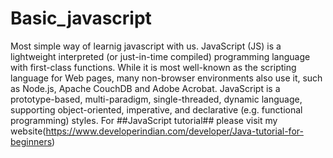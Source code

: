 # Basic_javascript
Most simple way of learnig javascript with us.
JavaScript (JS) is a lightweight interpreted (or just-in-time compiled) programming language with first-class functions. While it is most well-known as the scripting language for Web pages, many non-browser environments also use it, such as Node.js, Apache CouchDB and Adobe Acrobat. JavaScript is a prototype-based, multi-paradigm, single-threaded, dynamic language, supporting object-oriented, imperative, and declarative (e.g. functional programming) styles.
For ##JavaScript tutorial## please visit  my website(https://www.developerindian.com/developer/Java-tutorial-for-beginners)
